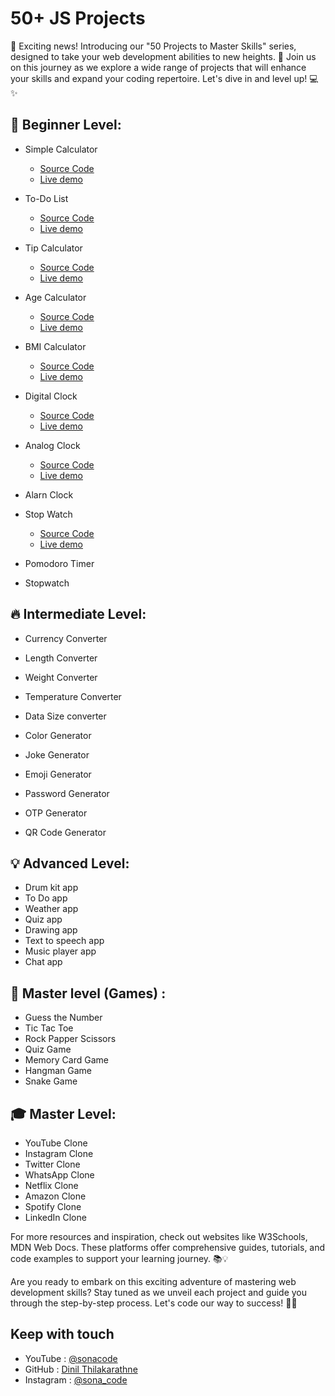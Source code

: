 # 50+ JS Projects 

📢 Exciting news! Introducing our "50 Projects to Master Skills" series, designed to take your web development abilities to new heights. 🌟 Join us on this journey as we explore a wide range of projects that will enhance your skills and expand your coding repertoire. Let's dive in and level up! 💻✨

## 🌱 Beginner Level:

- Simple Calculator
    - [Source Code](https://github.com/Dinil-Thilakarathne/50-js-projects/tree/main/simple%20calculator)
    - [Live demo](https://dinil-thilakarathne.github.io/50-js-projects/simple%20calculator/)
- To-Do List
    - [Source Code](https://github.com/Dinil-Thilakarathne/50-js-projects/tree/main/todo%20app)
    - [Live demo](https://dinil-thilakarathne.github.io/50-js-projects/todo%20app/)
- Tip Calculator
    - [Source Code](https://github.com/Dinil-Thilakarathne/50-js-projects/tree/main/tip%20calculator)
    - [Live demo](https://dinil-thilakarathne.github.io/50-js-projects/tip%20calculator/)
- Age Calculator
    - [Source Code](https://github.com/Dinil-Thilakarathne/50-js-projects/tree/main/age%20calculator)
    - [Live demo](https://dinil-thilakarathne.github.io/50-js-projects/age%20calculator/)
- BMI Calculator
    - [Source Code](https://github.com/Dinil-Thilakarathne/50-js-projects/tree/main/bmi%20calculator)
    - [Live demo](https://dinil-thilakarathne.github.io/50-js-projects/bmi%20calculator/)

- Digital Clock
    - [Source Code](https://github.com/Dinil-Thilakarathne/50-js-projects/tree/main/digital%20clock)
    - [Live demo](https://dinil-thilakarathne.github.io/50-js-projects/digital%20clock/)
- Analog Clock
    - [Source Code](https://github.com/Dinil-Thilakarathne/50-css-projects/tree/main/analog%20clock)
    - [Live demo](https://dinil-thilakarathne.github.io/50-css-projects/analog%20clock)
- Alarn Clock
- Stop Watch
    - [Source Code](https://github.com/Dinil-Thilakarathne/50-css-projects/tree/main/stopwatch)
    - [Live demo](https://dinil-thilakarathne.github.io/50-css-projects/stopwatch)
- Pomodoro Timer
- Stopwatch


## 🔥 Intermediate Level:

- Currency Converter
- Length Converter
- Weight Converter
- Temperature Converter
- Data Size converter

- Color Generator
- Joke Generator
- Emoji Generator
- Password Generator
- OTP Generator
- QR Code Generator

## 💡 Advanced Level:

- Drum kit app
- To Do  app
- Weather  app
- Quiz app
- Drawing app
- Text to speech app
- Music player app
- Chat app

## 🚀 Master level (Games) :

- Guess the Number
- Tic Tac Toe
- Rock Papper Scissors
- Quiz Game
- Memory Card Game
- Hangman Game
- Snake Game


## 🎓 Master Level:

- YouTube Clone
- Instagram Clone
- Twitter Clone
- WhatsApp Clone
- Netflix Clone
- Amazon Clone
- Spotify Clone
- LinkedIn Clone

For more resources and inspiration, check out websites like W3Schools, MDN Web Docs. These platforms offer comprehensive guides, tutorials, and code examples to support your learning journey. 📚💡

Are you ready to embark on this exciting adventure of mastering web development skills? Stay tuned as we unveil each project and guide you through the step-by-step process. Let's code our way to success! 💪🌐

## Keep with touch

- YouTube : [@sonacode]("https://www.youtube.com/@sonacode/videos")
- GitHub : [Dinil Thilakarathne]("https://github.com/Dinil-Thilakarathne/")
- Instagram : [@sona_code]("https://www.instagram.com/sona_code/")